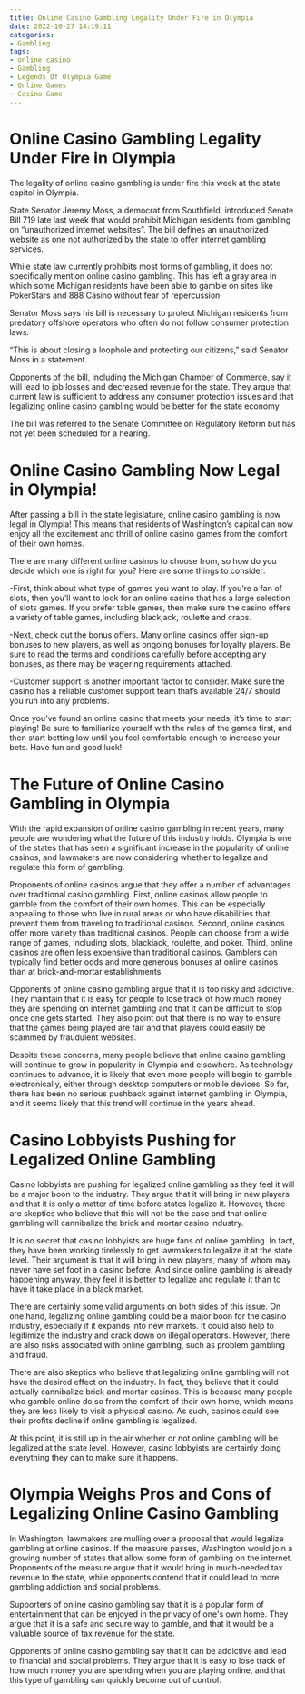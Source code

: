 ```yaml
---
title: Online Casino Gambling Legality Under Fire in Olympia
date: 2022-10-27 14:19:11
categories:
- Gambling
tags:
- online casino
- Gambling
- Legends Of Olympia Game
- Online Games
- Casino Game
---
```



#  Online Casino Gambling Legality Under Fire in Olympia

The legality of online casino gambling is under fire this week at the state capitol in Olympia.

State Senator Jeremy Moss, a democrat from Southfield, introduced Senate Bill 719 late last week that would prohibit Michigan residents from gambling on “unauthorized internet websites”. The bill defines an unauthorized website as one not authorized by the state to offer internet gambling services.

While state law currently prohibits most forms of gambling, it does not specifically mention online casino gambling. This has left a gray area in which some Michigan residents have been able to gamble on sites like PokerStars and 888 Casino without fear of repercussion.

Senator Moss says his bill is necessary to protect Michigan residents from predatory offshore operators who often do not follow consumer protection laws.

“This is about closing a loophole and protecting our citizens,” said Senator Moss in a statement.

Opponents of the bill, including the Michigan Chamber of Commerce, say it will lead to job losses and decreased revenue for the state. They argue that current law is sufficient to address any consumer protection issues and that legalizing online casino gambling would be better for the state economy.

The bill was referred to the Senate Committee on Regulatory Reform but has not yet been scheduled for a hearing.

#  Online Casino Gambling Now Legal in Olympia!

After passing a bill in the state legislature, online casino gambling is now legal in Olympia! This means that residents of Washington’s capital can now enjoy all the excitement and thrill of online casino games from the comfort of their own homes.

There are many different online casinos to choose from, so how do you decide which one is right for you? Here are some things to consider:

-First, think about what type of games you want to play. If you’re a fan of slots, then you’ll want to look for an online casino that has a large selection of slots games. If you prefer table games, then make sure the casino offers a variety of table games, including blackjack, roulette and craps.

-Next, check out the bonus offers. Many online casinos offer sign-up bonuses to new players, as well as ongoing bonuses for loyalty players. Be sure to read the terms and conditions carefully before accepting any bonuses, as there may be wagering requirements attached.

-Customer support is another important factor to consider. Make sure the casino has a reliable customer support team that’s available 24/7 should you run into any problems.

Once you’ve found an online casino that meets your needs, it’s time to start playing! Be sure to familiarize yourself with the rules of the games first, and then start betting low until you feel comfortable enough to increase your bets. Have fun and good luck!

#  The Future of Online Casino Gambling in Olympia

With the rapid expansion of online casino gambling in recent years, many people are wondering what the future of this industry holds. Olympia is one of the states that has seen a significant increase in the popularity of online casinos, and lawmakers are now considering whether to legalize and regulate this form of gambling.

Proponents of online casinos argue that they offer a number of advantages over traditional casino gambling. First, online casinos allow people to gamble from the comfort of their own homes. This can be especially appealing to those who live in rural areas or who have disabilities that prevent them from traveling to traditional casinos. Second, online casinos offer more variety than traditional casinos. People can choose from a wide range of games, including slots, blackjack, roulette, and poker. Third, online casinos are often less expensive than traditional casinos. Gamblers can typically find better odds and more generous bonuses at online casinos than at brick-and-mortar establishments.

Opponents of online casino gambling argue that it is too risky and addictive. They maintain that it is easy for people to lose track of how much money they are spending on internet gambling and that it can be difficult to stop once one gets started. They also point out that there is no way to ensure that the games being played are fair and that players could easily be scammed by fraudulent websites.

Despite these concerns, many people believe that online casino gambling will continue to grow in popularity in Olympia and elsewhere. As technology continues to advance, it is likely that even more people will begin to gamble electronically, either through desktop computers or mobile devices. So far, there has been no serious pushback against internet gambling in Olympia, and it seems likely that this trend will continue in the years ahead.

#  Casino Lobbyists Pushing for Legalized Online Gambling

Casino lobbyists are pushing for legalized online gambling as they feel it will be a major boon to the industry. They argue that it will bring in new players and that it is only a matter of time before states legalize it. However, there are skeptics who believe that this will not be the case and that online gambling will cannibalize the brick and mortar casino industry.

It is no secret that casino lobbyists are huge fans of online gambling. In fact, they have been working tirelessly to get lawmakers to legalize it at the state level. Their argument is that it will bring in new players, many of whom may never have set foot in a casino before. And since online gambling is already happening anyway, they feel it is better to legalize and regulate it than to have it take place in a black market.

There are certainly some valid arguments on both sides of this issue. On one hand, legalizing online gambling could be a major boon for the casino industry, especially if it expands into new markets. It could also help to legitimize the industry and crack down on illegal operators. However, there are also risks associated with online gambling, such as problem gambling and fraud.

There are also skeptics who believe that legalizing online gambling will not have the desired effect on the industry. In fact, they believe that it could actually cannibalize brick and mortar casinos. This is because many people who gamble online do so from the comfort of their own home, which means they are less likely to visit a physical casino. As such, casinos could see their profits decline if online gambling is legalized.

At this point, it is still up in the air whether or not online gambling will be legalized at the state level. However, casino lobbyists are certainly doing everything they can to make sure it happens.

#  Olympia Weighs Pros and Cons of Legalizing Online Casino Gambling

In Washington, lawmakers are mulling over a proposal that would legalize gambling at online casinos. If the measure passes, Washington would join a growing number of states that allow some form of gambling on the internet. Proponents of the measure argue that it would bring in much-needed tax revenue to the state, while opponents contend that it could lead to more gambling addiction and social problems.

Supporters of online casino gambling say that it is a popular form of entertainment that can be enjoyed in the privacy of one's own home. They argue that it is a safe and secure way to gamble, and that it would be a valuable source of tax revenue for the state.

Opponents of online casino gambling say that it can be addictive and lead to financial and social problems. They argue that it is easy to lose track of how much money you are spending when you are playing online, and that this type of gambling can quickly become out of control.